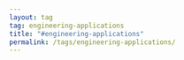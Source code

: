 ```yaml
---
layout: tag
tag: engineering-applications
title: "#engineering-applications"
permalink: /tags/engineering-applications/
---
```

